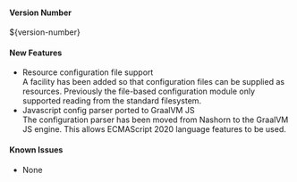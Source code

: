 
#### Version Number
${version-number}

#### New Features
 - Resource configuration file support  
    A facility has been added so that configuration files can be supplied as resources.  Previously the file-based configuration module only supported reading from the standard filesystem.
 - Javascript config parser ported to GraalVM JS  
    The configuration parser has been moved from Nashorn to the GraalVM JS engine. 
   This allows ECMAScript 2020 language features to be used.

#### Known Issues
 - None
